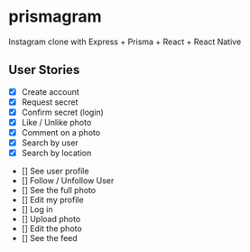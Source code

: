 # prismagram
Instagram clone with Express + Prisma + React + React Native


## User Stories

- [x] Create account
- [x] Request secret
- [x] Confirm secret (login)
- [x] Like / Unlike photo
- [x] Comment on a photo
- [x] Search by user
- [x] Search by location
- [] See user profile
- [] Follow / Unfollow User
- [] See the full photo
- [] Edit my profile
- [] Log in
- [] Upload photo
- [] Edit the photo
- [] See the feed